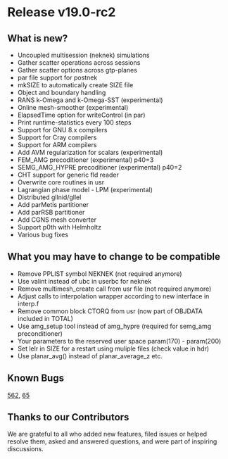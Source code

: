 # Release v19.0-rc2

## What is new? 

* Uncoupled multisession (neknek) simulations
* Gather scatter operations across sessions
* Gather scatter options across gtp-planes
* par file support for postnek
* mkSIZE to automatically create SIZE file
* Object and boundary handling
* RANS k-Omega and k-Omega-SST (experimental) 
* Online mesh-smoother (experimental)
* ElapsedTime option for writeControl (in par)
* Print runtime-statistics every 100 steps
* Support for GNU 8.x compilers
* Support for Cray compilers
* Support for ARM compilers
* Add AVM regularization for scalars (experimental)
* FEM_AMG precoditioner (experimental) p40=3
* SEMG_AMG_HYPRE precoditioner (experimental) p40=2
* CHT support for generic fld reader
* Overwrite core routines in usr
* Lagrangian phase model - LPM (experimental)
* Distributed gllnid/gllel 
* Add parMetis partitioner
* Add parRSB partitioner
* Add CGNS mesh converter
* Support p0th with Helmholtz 
* Various bug fixes

## What you may have to change to be compatible 

* Remove PPLIST symbol NEKNEK (not required anymore)
* Use valint instead of ubc in userbc for neknek
* Remove multimesh_create call from usr file (not required anymore)
* Adjust calls to interpolation wrapper according to new interface in interp.f
* Remove common block CTORQ from usr (now part of OBJDATA included in TOTAL)
* Use amg_setup tool instead of amg_hypre (required for semg_amg preconditioner) 
* Your parameters to the reserved user space param(170) - param(200) 
* Set lelr in SIZE for a restart using muliple files (check value in hdr) 
* Use planar_avg() instead of planar_average_z etc. 

## Known Bugs 

[562](https://github.com/Nek5000/Nek5000/issues/562),
[65](https://github.com/Nek5000/Nek5000/issues/65)

## Thanks to our Contributors

We are grateful to all who added new features, filed issues or helped resolve them, asked and answered questions, and were part of inspiring discussions.
